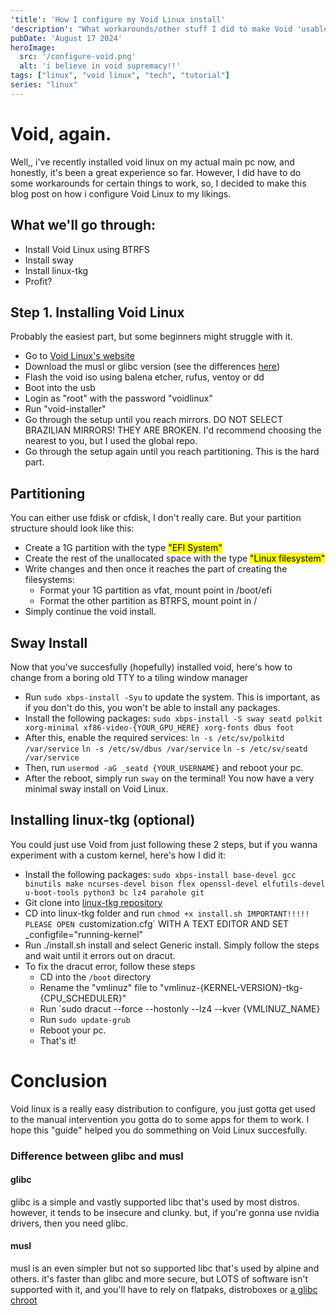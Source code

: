 ```yaml
---
'title': 'How I configure my Void Linux install'
'description': "What workarounds/other stuff I did to make Void 'usable'"
pubDate: 'August 17 2024'
heroImage:
  src: '/configure-void.png'
  alt: 'i believe in void supremacy!!'
tags: ["linux", "void linux", "tech", "tutorial"]
series: "linux"
---
```


# Void, again.
Well,, i've recently installed void linux on my actual main pc now, and honestly, it's been a great experience so far. However, I did have to do some workarounds for certain things to work, so, I decided to make this blog post on how i configure Void Linux to my likings.

## What we'll go through:
- Install Void Linux using BTRFS
- Install sway
- Install linux-tkg
- Profit?

## Step 1. Installing Void Linux
Probably the easiest part, but some beginners might struggle with it.
- Go to [Void Linux's website](https://voidlinux.org/)
- Download the musl or glibc version (see the differences [here](#difference-between-glibc-and-musl))
- Flash the void iso using balena etcher, rufus, ventoy or dd
- Boot into the usb
- Login as "root" with the password "voidlinux"
- Run "void-installer"
- Go through the setup until you reach mirrors. DO NOT SELECT BRAZILIAN MIRRORS! THEY ARE BROKEN. I'd recommend choosing the nearest to you, but I used the global repo.
- Go through the setup again until you reach partitioning. This is the hard part.

## Partitioning
You can either use fdisk or cfdisk, I don't really care. But your partition structure should look like this:

- Create a 1G partition with the type <mark>"EFI System"</mark>
- Create the rest of the unallocated space with the type <mark>"Linux filesystem"</mark>
- Write changes and then once it reaches the part of creating the filesystems:
  - Format your 1G partition as vfat, mount point in /boot/efi
  - Format the other partition as BTRFS, mount point in /
- Simply continue the void install.

## Sway Install
Now that you've succesfully (hopefully) installed void, here's how to change from a boring old TTY to a tiling window manager

- Run `sudo xbps-install -Syu` to update the system. This is important, as if you don't do this, you won't be able to install any packages.
- Install the following packages:
`sudo xbps-install -S sway seatd polkit xorg-minimal xf86-video-{YOUR_GPU_HERE} xorg-fonts dbus foot`
- After this, enable the required services:
`ln -s /etc/sv/polkitd /var/service`
`ln -s /etc/sv/dbus /var/service`
`ln -s /etc/sv/seatd /var/service`
- Then, run `usermod -aG _seatd {YOUR_USERNAME}` and reboot your pc.
- After the reboot, simply run `sway` on the terminal!
You now have a very minimal sway install on Void Linux.

## Installing linux-tkg (optional)
You could just use Void from just following these 2 steps, but if you wanna experiment with a custom kernel, here's how I did it:

- Install the following packages:
`sudo xbps-install base-devel gcc binutils make ncurses-devel bison flex openssl-devel elfutils-devel u-boot-tools python3 bc lz4 parahole git`
- Git clone into [linux-tkg repository](https://github.com/Frogging-Family/linux-tkg)
- CD into linux-tkg folder and run `chmod +x install.sh
IMPORTANT!!!!! PLEASE OPEN `customization.cfg` WITH A TEXT EDITOR AND SET _configfile="running-kernel"
- Run ./install.sh install and select Generic install. Simply follow the steps and wait until it errors out on dracut.
- To fix the dracut error, follow these steps
  - CD into the `/boot` directory
  - Rename the "vmlinuz" file to "vmlinuz-{KERNEL-VERSION}-tkg-{CPU_SCHEDULER}"
  - Run `sudo dracut --force --hostonly --lz4 --kver {VMLINUZ_NAME}
  - Run `sudo update-grub`
  - Reboot your pc.
  - That's it!

# Conclusion
Void linux is a really easy distribution to configure, you just gotta get used to the manual intervention you gotta do to some apps for them to work. I hope this "guide" helped you do sommething on Void Linux succesfully.


### Difference between glibc and musl

#### glibc
glibc is a simple and vastly supported libc that's used by most distros. however, it tends to be insecure and clunky. but, if you're gonna use nvidia drivers, then you need glibc.

#### musl
musl is an even simpler but not so supported libc that's used by alpine and others. it's faster than glibc and more secure, but LOTS of software isn't supported with it, and you'll have to rely on flatpaks, distroboxes or [a glibc chroot](https://docs.voidlinux.org/config/containers-and-vms/chroot.html)
